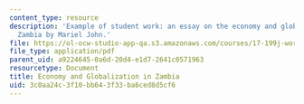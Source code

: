 ```yaml
---
content_type: resource
description: 'Example of student work: an essay on the economy and globalization of
  Zambia by Mariel John.'
file: https://ol-ocw-studio-app-qa.s3.amazonaws.com/courses/17-199j-working-in-a-global-economy-fall-2005/3c0aa24c3f10bb643f33ba6ced8d5cf6_EconomyandGlobalizationinZambia.pdf
file_type: application/pdf
parent_uid: a9224645-0a6d-20d4-e1d7-2641c0571963
resourcetype: Document
title: Economy and Globalization in Zambia
uid: 3c0aa24c-3f10-bb64-3f33-ba6ced8d5cf6
---
```

